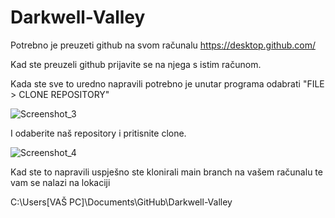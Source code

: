 # Darkwell-Valley

Potrebno je preuzeti github na svom računalu 
          https://desktop.github.com/
          
Kad ste preuzeli github prijavite se na njega s istim računom.

Kada ste sve to uredno napravili potrebno je unutar programa odabrati "FILE > CLONE REPOSITORY"

![Screenshot_3](https://user-images.githubusercontent.com/29728342/196375902-9bcdbf30-059d-426a-b689-db3fb15c816c.png)

I odaberite naš repository i pritisnite clone.

![Screenshot_4](https://user-images.githubusercontent.com/29728342/196375926-13d2c017-6d6c-4810-831a-faea2863ea93.png)


Kad ste to napravili uspješno ste klonirali main branch na vašem računalu te vam se nalazi na lokaciji

C:\Users\[VAŠ PC]\Documents\GitHub\Darkwell-Valley
